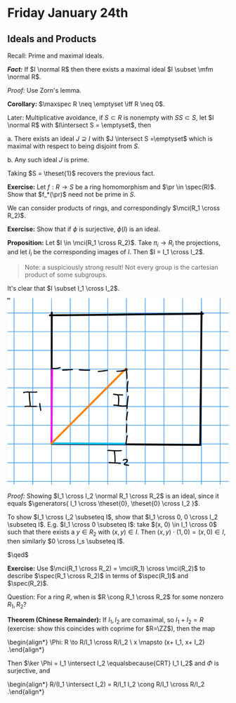# Friday January 24th

## Ideals and Products 

Recall: 
Prime and maximal ideals.

***Fact:***
If $I \normal R$ then there exists a maximal ideal $I \subset \mfm \normal R$.

*Proof:*
Use Zorn's lemma.

**Corollary:**
$\maxspec R \neq \emptyset \iff R \neq 0$.


Later:
Multiplicative avoidance, if $S \subset R$ is nonempty with $SS\subset S$, let $I \normal R$ with $I\intersect S = \emptyset$, then

a. There exists an ideal $J \supseteq I$ with $J \intersect S =\emptyset$ which is maximal with respect to being disjoint from $S$.

b. Any such ideal $J$ is prime.

Taking $S = \theset{1}$ recovers the previous fact.

**Exercise:**
Let $f: R\to S$ be a ring homomorphism and $\pr \in \spec(R)$.
Show that $f_*(\pr)$ need not be prime in $S$.

We can consider products of rings, and correspondingly $\mci(R_1 \cross R_2)$.

**Exercise:**
Show that if $\phi$ is surjective, $\phi(I)$ is an ideal.

**Proposition:**
Let $I \in \mci(R_1 \cross R_2)$.
Take $\pi_i \to R_i$ the projections, and let $I_i$ be the corresponding images of $I$.
Then $I = I_1 \cross I_2$.

> Note: a suspiciously strong result! Not every group is the cartesian product of some subgroups.

It's clear that $I \subset I_1 \cross I_2$.

![Image](figures/2020-01-24-11:32.png)

*Proof:*
Showing $I_1 \cross I_2 \normal R_1 \cross R_2$ is an ideal, since it equals $\generators{ I_1 \cross \theset{0}, \theset{0} \cross I_2 }$.

To show $I_1 \cross I_2 \subseteq I$, show that $I_1 \cross 0, 0 \cross I_2 \subseteq I$.
E.g. $I_1 \cross 0 \subseteq I$: take $(x, 0) \in I_1 \cross 0$ such that there exists a $y\in R_2$ with $(x, y) \in I$.
Then $(x, y) \cdot (1, 0) = (x, 0) \in I$, then similarly $0 \cross I_s \subseteq I$.

$\qed$

**Exercise:**
Use $\mci(R_1 \cross R_2) = \mci(R_1) \cross \mci(R_2)$ to describe $\spec(R_1 \cross R_2)$ in terms of $\spec(R_1)$ and $\spec(R_2)$.

Question:
For a ring $R$, when is $R \cong R_1 \cross R_2$ for some nonzero $R_1, R_2$?


**Theorem (Chinese Remainder):**
If $I_1, I_2$ are comaximal, so $I_1 + I_2 = R$ (exercise: show this coincides with coprime for $R=\ZZ$), then the map

\begin{align*}
\Phi: R \to R/I_1 \cross R/I_2 \\
x \mapsto (x+ I_1, x+ I_2)
.\end{align*}

Then $\ker \Phi = I_1 \intersect I_2 \equalsbecause{CRT} I_1 I_2$ and $\Phi$ is surjective, and

\begin{align*}
R/(I_1 \intersect I_2) = R/I_1 I_2 \cong R/I_1 \cross R/I_2
.\end{align*}
